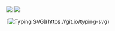 <img src="https://i.imgur.com/c2IZZad.gif"/>

<img src="https://i.imgur.com/DnYqdsE.gif"/>

[![Typing SVG](https://readme-typing-svg.herokuapp.com?font=Monalisa&weight=800&duration=4901&pause=800&color=1FCEF7&width=435&lines=Welcome+to+the+Parvixome+Parv-cell.;I+am+Joshua+Ajayi.;I+am+a+medical+student.;I+am+a+software+engineer.;I+love+playing+basketball.;I+love+Beatboxing.;I+love+car+racing.;I+am+sociable.;I+love+new+experiences.;I+am+optimistic.;I+am+creative.;I+am+dedicated+to+tech+and+medicine.;Let's+crack+a+joke+and+break+a+yoke.;Why+do+programmers+love+dark+mode+%3F;Because+light+attracts+bugs+!!;Thank+you.;Quick+fox+jumps+nightly+above+wizard;Immerse+in+the+PARVIXOME.;Join+the+PARVNOBIES.)](https://git.io/typing-svg)
